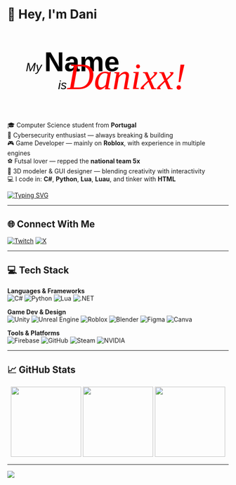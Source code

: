 # 👋 Hey, I'm Dani


<h1>
  <svg viewBox="0 0 240 80" xmlns="http://www.w3.org/2000/svg">
    <style>
      .small { font: italic 13px sans-serif; }
      .heavy { font: bold 30px sans-serif; }
      .Rrrrr { font: italic 40px serif; fill: red; }
    </style>
    <text x="20" y="35" class="small">My</text>
    <text x="40" y="35" class="heavy">Name</text>
    <text x="55" y="55" class="small">is</text>
    <text x="65" y="55" class="Rrrrr">Danixx!</text>
  </svg>
</h1>




🎓 Computer Science student from **Portugal**  
🔐 Cybersecurity enthusiast — always breaking & building  
🎮 Game Developer — mainly on **Roblox**, with experience in multiple engines  
⚽ Futsal lover — repped the **national team 5x**  
🎨 3D modeler & GUI designer — blending creativity with interactivity  
💻 I code in: **C#**, **Python**, **Lua**, **Luau**, and tinker with **HTML**

[![Typing SVG](https://readme-typing-svg.herokuapp.com?font=Fredoka&pause=1000&color=F70000&width=435&lines=Welcome+to+my+profile;Roblox+Developer+1M%2B+Visits+Across+Platform;CyberSecurity+Secret+Agent)](https://git.io/typing-svg)

---

## 🌐 Connect With Me

[![Twitch](https://img.shields.io/badge/Twitch-%239146FF.svg?style=for-the-badge&logo=twitch&logoColor=white)](https://www.twitch.tv/dev_danixx)
[![X](https://img.shields.io/badge/X-black.svg?style=for-the-badge&logo=x&logoColor=white)](https://x.com/Dev_Danixx)

---

## 💻 Tech Stack

**Languages & Frameworks**  
![C#](https://img.shields.io/badge/C%23-%23239120.svg?style=flat&logo=csharp&logoColor=white)
![Python](https://img.shields.io/badge/Python-%233670A0.svg?style=flat&logo=python&logoColor=ffdd54)
![Lua](https://img.shields.io/badge/Lua-%232C2D72.svg?style=flat&logo=lua&logoColor=white)
![.NET](https://img.shields.io/badge/.NET-5C2D91?style=flat&logo=dotnet&logoColor=white)

**Game Dev & Design**  
![Unity](https://img.shields.io/badge/Unity-%23000000.svg?style=flat&logo=unity&logoColor=white)
![Unreal Engine](https://img.shields.io/badge/Unreal-%23313131.svg?style=flat&logo=unrealengine&logoColor=white)
![Roblox](https://img.shields.io/badge/Roblox-black?style=flat&logo=roblox&logoColor=white)
![Blender](https://img.shields.io/badge/Blender-%23F5792A.svg?style=flat&logo=blender&logoColor=white)
![Figma](https://img.shields.io/badge/Figma-%23F24E1E.svg?style=flat&logo=figma&logoColor=white)
![Canva](https://img.shields.io/badge/Canva-%2300C4CC.svg?style=flat&logo=Canva&logoColor=white)

**Tools & Platforms**  
![Firebase](https://img.shields.io/badge/Firebase-%23039BE5.svg?style=flat&logo=firebase&logoColor=white)
![GitHub](https://img.shields.io/badge/GitHub-%23121011.svg?style=flat&logo=github&logoColor=white)
![Steam](https://img.shields.io/badge/Steam-%23000000.svg?style=flat&logo=steam&logoColor=white)
![NVIDIA](https://img.shields.io/badge/NVIDIA-%2376B900.svg?style=flat&logo=nvidia&logoColor=white)

---

## 📈 GitHub Stats

<div align="center">
  <img src="https://github-readme-stats.vercel.app/api?username=danixxficial&theme=dark&show_icons=true&hide_border=false&include_all_commits=true" height="160"/>
  <img src="https://nirzak-streak-stats.vercel.app/?user=danixxficial&theme=dark&hide_border=false" height="160"/>
  <img src="https://github-readme-stats.vercel.app/api/top-langs/?username=danixxficial&theme=dark&hide_border=false&layout=compact" height="160"/>
</div>

---

[![](https://visitcount.itsvg.in/api?id=danixxficial&icon=0&color=0)](https://visitcount.itsvg.in)
